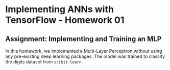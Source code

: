 # Implementing ANNs with TensorFlow - Homework 01

## Assignment: Implementing and Training an MLP

In this homework, we implemented a Multi-Layer Perceptron without using any pre-existing deep learning packages. The model was trained to classify the digits dataset from `scikit-learn`.
